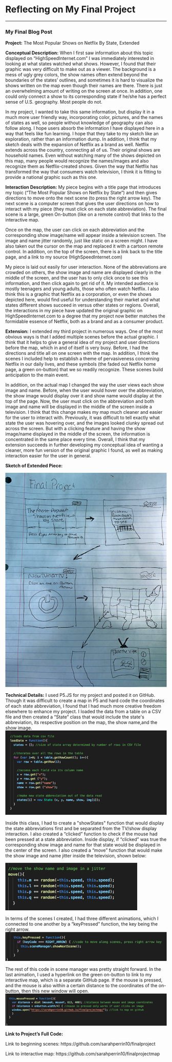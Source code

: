 # Reflecting on My Final Project
------

### My Final Blog Post

<b>Project:</b>
The Most Popular Shows on Netflix By State, Extended

<b>Conceptual Description:</b>
When I first saw information about this topic displayed on “HighSpeedInternet.com” I was immediately interested in looking at what states watched what shows. However, I found that their graphic was very difficult to make out as a viewer. The background is a mess of ugly grey colors, the show names often extend beyond the boundaries of the states’ outlines, and sometimes it is hard to visualize the shows written on the map even though their names are there. There is just an overwhelming amount of writing on the screen at once. In addition, one could only connect a show to its corresponding state if he/she has a perfect sense of U.S. geography. Most people do not.

In my project, I wanted to take this same information, but display it in a much more user friendly way, incorporating color, pictures, and the names of states as well, so people without knowledge of geography can also follow along. I hope users absorb the information I have displayed here in a way that feels like fun learning. I hope that they take to my sketch like an exploration, rather than an information dump. In addition, I think that my sketch deals with the expansion of Netflix as a brand as well. Netflix extends across the country, connecting all of us. Their original shows are household names. Even without watching many of the shows depicted on this map, many people would recognize the names/images and also recognize them as Netflix-created shows. Given the way that Netflix has transformed the way that consumers watch television, I think it is fitting to provide a national graphic such as this one.

<b>Interaction Description:</b>
My piece begins with a title page that introduces my topic (“The Most Popular Shows on Netflix by State”) and then gives directions to move onto the next scene (to press the right arrow key). The next scene is a computer screen that gives the user directions on how to interact with my piece (they must click on each state abbreviation). The final scene is a large, green On-button (like on a remote control) that links to the interactive map.

Once on the map, the user can click on each abbreviation and the  corresponding show image/name will appear inside a television screen. The image and name jitter randomly, just like static on a screen might. I have also taken out the cursor on the map and replaced it with a cartoon remote control. In addition, on the top of the screen, there is a link back to the title page, and a link to my source (HighSpeedInternet.com)

My piece is laid out easily for user interaction. None of the abbreviations are crowded on others, the show image and name are displayed clearly in the middle of the screen, and the user has to only click once to see this information, and then click again to get rid of it. My intended audience is mostly teenagers and young adults, those who often watch Netflix. I also think this is a graphic that Netflix as a corporation, or even the shows depicted here, would find useful for understanding their market and what states different shows succeed in versus other states or regions. Overall, the interactions in my piece have updated the original graphic on HighSpeedInternet.com to a degree that my project now better matches the formidable essence of Netflix, both as a brand and as a consumer product.

<b>Extension:</b>
I extended my third project in numerous ways. One of the most obvious ways is that I added multiple scenes before the actual graphic. I think that it helps to give a general idea of my project and user directions before the map, which in and of itself is very busy. Before, I had the directions and title all on one screen with the map. In addition, I think the scenes I included help to establish a theme of pervasiveness concerning Netflix in our daily lives, and these symbols (the faded out Netflix home page, a green on-button) that we so readily recognize. These scenes build anticipation to the main event.

In addition, on the actual map I changed the way the user views each show image and name. Before, when the user would hover over the abbreviation, the show image would display over it and show name would display at the top of the page. Now, the user must click on the abbreviation and both image and name will be displayed in the middle of the screen inside a television. I think that this change makes my map much cleaner and easier for the user to interact with. Previously, it was difficult to tell exactly what state the user was hovering over, and the images looked clunky spread out across the screen. But with a clicking feature and having the show image/name displayed in the middle of the screen, the information is concentrated in the same place every time. Overall, I think that my extension succeeds in further developing my conceptual idea of wanting a cleaner, more fun version of the original graphic I found, as well as making interaction easier for the user in general.

<b>Sketch of Extended Piece:</b>

![Sarah Perrin](images/outline.png?raw=true "Sarah Perrin") 


<b>Technical Details:</b>
I used P5.JS for my project and posted it on GitHub. Though it was difficult to create a map in P5 and hard code the coordinates of each state abbreviation, I found that I had much more creative freedom elsewhere to enhance my project. I loaded the data from a table on a CSV file and then created a “State” class that would include the state's abbreviation, its respective position on the map, the show name,and the show image. 
![Sarah Perrin](images/screenshot3.png?raw=true "Sarah Perrin")

Inside this class, I had to create a "showStates" function that would display the state abbreviations first and be separated from the TV/show display interaction. I also created a “clicked” function to check if the mouse had been pressed at a state abbreviation. Inside display, if “clicked” was true the corresponding show image and name for that state would be displayed in the center of the screen. I also created a “move” function that would make the show image and name jitter inside the television, shown below:

![Sarah Perrin](images/screenshot2.png?raw=true "Sarah Perrin")

In terms of the scenes I created, I had three different animations, which I connected to one another by a “keyPressed” function, the key being the right arrow.
![Sarah Perrin](images/screenshot1.png?raw=true "Sarah Perrin")

The rest of this code in scene manager was pretty straight forward. In the last animation, I used a hyperlink on the green on-button to link to my interactive map, which is a separate GitHub page. If the mouse is pressed, and the mouse is also within a certain distance to the coordinates of the on-button, then this new window will open. 
![Sarah Perrin](images/screenshot4.png?raw=true "Sarah Perrin")


<b>Link to Project’s Full Code:</b>
<p>Link to beginning scenes: https://github.com/sarahperrin10/finalproject </p>
<p> Link to interactive map: https://github.com/sarahperrin10/finalprojectmap</p>

